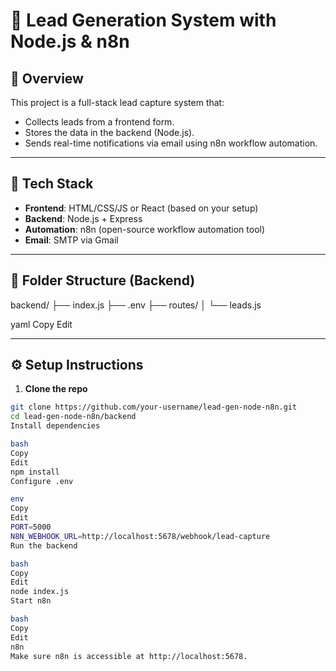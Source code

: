 # 🧲 Lead Generation System with Node.js & n8n

## 📌 Overview

This project is a full-stack lead capture system that:
- Collects leads from a frontend form.
- Stores the data in the backend (Node.js).
- Sends real-time notifications via email using n8n workflow automation.

---

## 🚀 Tech Stack

- **Frontend**: HTML/CSS/JS or React (based on your setup)
- **Backend**: Node.js + Express
- **Automation**: n8n (open-source workflow automation tool)
- **Email**: SMTP via Gmail

---

## 📂 Folder Structure (Backend)

backend/
├── index.js
├── .env
├── routes/
│ └── leads.js

yaml
Copy
Edit

---

## ⚙️ Setup Instructions

1. **Clone the repo**

```bash
git clone https://github.com/your-username/lead-gen-node-n8n.git
cd lead-gen-node-n8n/backend
Install dependencies

bash
Copy
Edit
npm install
Configure .env

env
Copy
Edit
PORT=5000
N8N_WEBHOOK_URL=http://localhost:5678/webhook/lead-capture
Run the backend

bash
Copy
Edit
node index.js
Start n8n

bash
Copy
Edit
n8n
Make sure n8n is accessible at http://localhost:5678.



